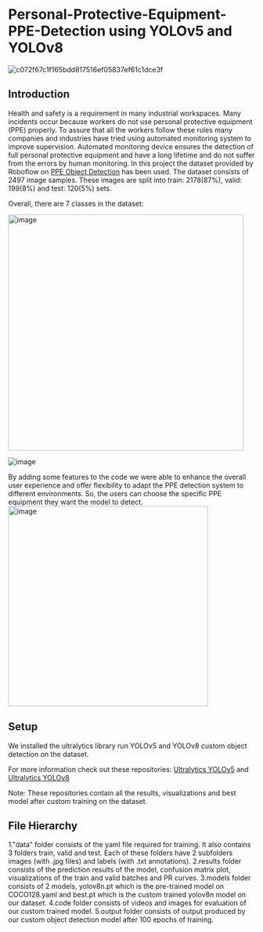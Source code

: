 # Personal-Protective-Equipment-PPE-Detection using YOLOv5 and YOLOv8

![c072f67c1f165bdd817516ef05837ef61c1dce3f](https://github.com/JalehFar/Personal-Protective-Equipment-PPE-Detection/assets/117992631/1017e5fb-8d98-4328-9396-56ce0e2c7217)


## Introduction


Health and safety is a requirement in many industrial workspaces. Many incidents occur because workers do not use personal protective equipment (PPE) properly. To assure that all the workers follow these rules many companies and industries have tried using automated monitoring system to improve supervision. Automated monitoring device ensures the detection of full personal protective equipment and have a long lifetime and do not suffer from the errors by human monitoring. In this project the dataset provided by Roboflow on [PPE Object Detection](https://universe.roboflow.com/ardi-csjyk/ppe-hfjoc/browse?queryText=&pageSize=50&startingIndex=0&browseQuery=true) has been used. 
The dataset consists of 2497 image samples. These images are split into train: 2178(87%), valid: 199(8%) and test: 120(5%) sets. 

Overall, there are  7 classes in the dataset:

<img width="481" alt="image" src="https://github.com/JalehFar/Personal-Protective-Equipment-PPE-Detection/assets/117992631/db37e89f-4442-4b8e-b697-6937452da933">

![image](https://github.com/JalehFar/Personal-Protective-Equipment-PPE-Detection/assets/117992631/7f1973c0-c8ae-4084-aeb8-dc1e5e3a9165)

By adding some features to the code we were able to enhance the overall user experience and offer flexibility to adapt the PPE detection system to different environments. So, the users can choose the specific PPE equipment they want the model to detect.<img width="408" alt="image" src="https://github.com/JalehFar/Personal-Protective-Equipment-PPE-Detection/assets/117992631/ad254dba-38b1-46c0-9dff-99479aa912c6">

## Setup

We installed the ultralytics library run YOLOv5 and YOLOv8 custom object detection on the dataset.

For more information check out these repositories: [Ultralytics YOLOv5](https://github.com/ultralytics/yolov5) and [Ultralytics YOLOv8](https://github.com/ultralytics/ultralytics)


Note: These repositories contain all the results, visualizations and best model after custom training on the dataset.

## File Hierarchy

1."data" folder consists of the yaml file required for training. It also contains 3 folders train, valid and test. Each of these folders have 2 subfolders images (with .jpg files) and labels (with .txt annotations).
2.results folder consists of the prediction results of the model, confusion matrix plot, visualizations of the train and valid batches and PR curves.
3.models folder consists of 2 models, yolov8n.pt which is the pre-trained model on COCO128.yaml and best.pt which is the custom trained yolov8n model on our dataset.
4.code folder consists of videos and images for evaluation of our custom trained model.
5.output folder consists of output produced by our custom object detection model after 100 epochs of training.









